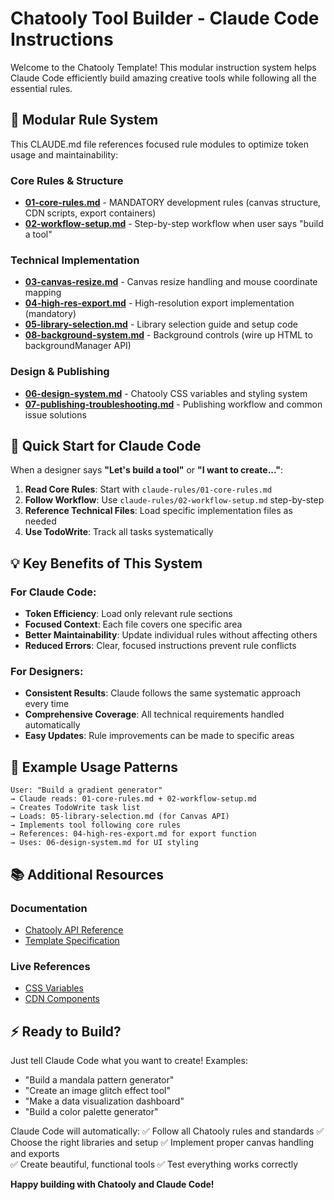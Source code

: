 # Chatooly Tool Builder - Claude Code Instructions

Welcome to the Chatooly Template! This modular instruction system helps Claude Code efficiently build amazing creative tools while following all the essential rules.

## 📁 Modular Rule System

This CLAUDE.md file references focused rule modules to optimize token usage and maintainability:

### Core Rules & Structure
- **[01-core-rules.md](claude-rules/01-core-rules.md)** - MANDATORY development rules (canvas structure, CDN scripts, export containers)
- **[02-workflow-setup.md](claude-rules/02-workflow-setup.md)** - Step-by-step workflow when user says "build a tool"

### Technical Implementation
- **[03-canvas-resize.md](claude-rules/03-canvas-resize.md)** - Canvas resize handling and mouse coordinate mapping
- **[04-high-res-export.md](claude-rules/04-high-res-export.md)** - High-resolution export implementation (mandatory)
- **[05-library-selection.md](claude-rules/05-library-selection.md)** - Library selection guide and setup code
- **[08-background-system.md](claude-rules/08-background-system.md)** - Background controls (wire up HTML to backgroundManager API)

### Design & Publishing
- **[06-design-system.md](claude-rules/06-design-system.md)** - Chatooly CSS variables and styling system
- **[07-publishing-troubleshooting.md](claude-rules/07-publishing-troubleshooting.md)** - Publishing workflow and common issue solutions

## 🚀 Quick Start for Claude Code

When a designer says **"Let's build a tool"** or **"I want to create..."**:

1. **Read Core Rules**: Start with `claude-rules/01-core-rules.md`
2. **Follow Workflow**: Use `claude-rules/02-workflow-setup.md` step-by-step
3. **Reference Technical Files**: Load specific implementation files as needed
4. **Use TodoWrite**: Track all tasks systematically

## 💡 Key Benefits of This System

### For Claude Code:
- **Token Efficiency**: Load only relevant rule sections
- **Focused Context**: Each file covers one specific area
- **Better Maintainability**: Update individual rules without affecting others
- **Reduced Errors**: Clear, focused instructions prevent rule conflicts

### For Designers:
- **Consistent Results**: Claude follows the same systematic approach every time
- **Comprehensive Coverage**: All technical requirements handled automatically
- **Easy Updates**: Rule improvements can be made to specific areas

## 🎯 Example Usage Patterns

```
User: "Build a gradient generator"
→ Claude reads: 01-core-rules.md + 02-workflow-setup.md
→ Creates TodoWrite task list
→ Loads: 05-library-selection.md (for Canvas API)
→ Implements tool following core rules
→ References: 04-high-res-export.md for export function
→ Uses: 06-design-system.md for UI styling
```

## 📚 Additional Resources

### Documentation
- [Chatooly API Reference](template-dev/CHATOOLY_API.md)
- [Template Specification](template-dev/TEMPLATE-SPECIFICATION.md)

### Live References
- [CSS Variables](https://raw.githubusercontent.com/yaelren/chatooly-cdn/main/css/variables.css)
- [CDN Components](https://raw.githubusercontent.com/yaelren/chatooly-cdn/main/css/components.css)

## ⚡ Ready to Build?

Just tell Claude Code what you want to create! Examples:
- "Build a mandala pattern generator"
- "Create an image glitch effect tool" 
- "Make a data visualization dashboard"
- "Build a color palette generator"

Claude Code will automatically:
✅ Follow all Chatooly rules and standards
✅ Choose the right libraries and setup
✅ Implement proper canvas handling and exports  
✅ Create beautiful, functional tools
✅ Test everything works correctly

**Happy building with Chatooly and Claude Code!**